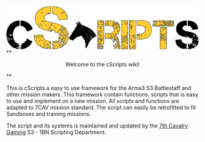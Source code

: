 <img align="center" src="https://github.com/7Cav/cScripts/blob/master/resourses/logo.png">
**<p align="center">Welcome to the cScripts wiki!<p>**


This is cScripts a easy to use framework for the Arma3 S3 Battlestaff and other mission makers. This framework contain functions, scripts that is easy to use and implement on a new mission. All scripts and functions are adapted to 7CAV mission standard. The script can easily be retrofitted to fit Sandboxes and training missions.

The script and its systems is maintained and updated by the [7th Cavalry Gaming](https://7cav.us/) S3 - 1BN Scripting Department.